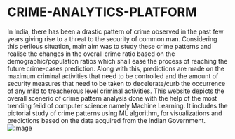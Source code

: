 # CRIME-ANALYTICS-PLATFORM

In India, there has been a drastic pattern of crime observed in the past few years giving rise to a threat to the security of common man. Considering this perilous situation, main aim was to study these crime patterns and realise the changes in the overall crime ratio based on the demographic/population ratios which shall ease the process of reaching the future crime-cases prediction. Along with this, predictions are made on the maximum criminal activities that need to be controlled and the amount of security measures that need to be taken to decelerate/curb the occurrence of any mild to treacherous level criminal activities. This website depicts the overall scenerio of crime pattern analysis done with the help of the most trending feild of computer science namely Machine Learning. It includes the pictorial study of crime patterns using ML algorithm, for visualizations and predictions based on the data acquired from the Indian Government.
![image](https://user-images.githubusercontent.com/53787402/202624561-8b30f795-6de4-4f17-a9ae-53548f3d014a.png)

